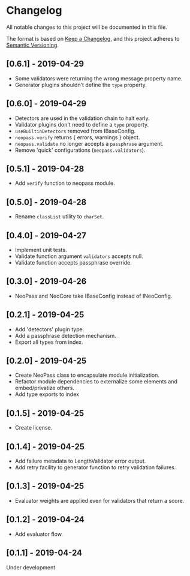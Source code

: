 # Changelog
All notable changes to this project will be documented in this file.

The format is based on [Keep a Changelog](https://keepachangelog.com/en/1.0.0/),
and this project adheres to [Semantic Versioning](https://semver.org/spec/v2.0.0.html).

## [0.6.1] - 2019-04-29
- Some validators were returning the wrong message property name.
- Generator plugins shouldn't define the `type` property.

## [0.6.0] - 2019-04-29
- Detectors are used in the validation chain to halt early.
- Validator plugins don't need to define a `type` property.
- `useBuiltinDetectors` removed from IBaseConfig.
- `neopass.verify` returns { errors, warnings } object.
- `neopass.validate` no longer accepts a `passphrase` argument.
- Remove 'quick' configurations (`neopass.validators`).

## [0.5.1] - 2019-04-28
- Add `verify` function to neopass module.

## [0.5.0] - 2019-04-28
- Rename `classList` utility to `charSet`.

## [0.4.0] - 2019-04-27
- Implement unit tests.
- Validate function argument `validators` accepts null.
- Validate function accepts passphrase override.

## [0.3.0] - 2019-04-26
- NeoPass and NeoCore take IBaseConfig instead of INeoConfig.

## [0.2.1] - 2019-04-25
- Add 'detectors' plugin type.
- Add a passphrase detection mechanism.
- Export all types from index.

## [0.2.0] - 2019-04-25
- Create NeoPass class to encapsulate module initialization.
- Refactor module dependencies to externalize some elements and embed/privatize others.
- Add type exports to index

## [0.1.5] - 2019-04-25
- Create license.

## [0.1.4] - 2019-04-25
- Add failure metadata to LengthValidator error output.
- Add retry facility to generator function to retry validation failures.

## [0.1.3] - 2019-04-25
- Evaluator weights are applied even for validators that return a score.

## [0.1.2] - 2019-04-24
- Add evaluator flow.

## [0.1.1] - 2019-04-24
Under development
